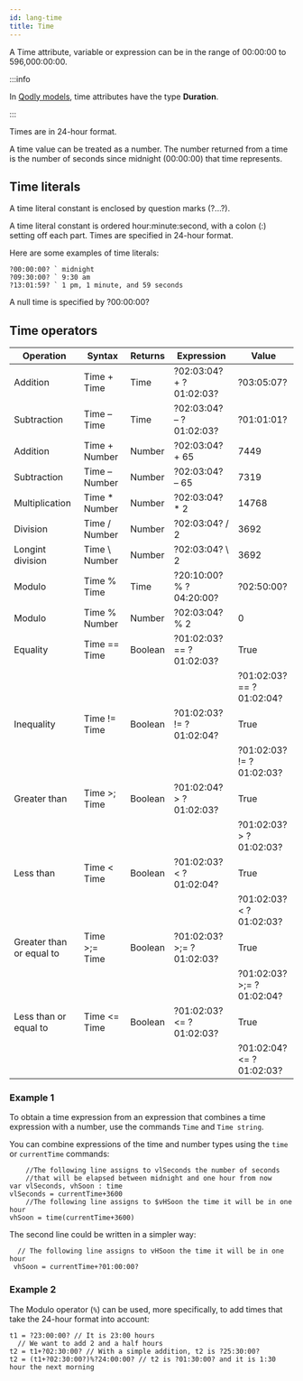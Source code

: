 ```yaml
---
id: lang-time
title: Time
---
```


A Time attribute, variable or expression can be in the range of 00:00:00 to 596,000:00:00.

:::info

In [Qodly models](../../cloudOnlyFeatures/model/attributes.md), time attributes have the type **Duration**.

:::

Times are in 24-hour format.

A time value can be treated as a number. The number returned from a time is the number of seconds since midnight (00:00:00) that time represents.


## Time literals  

A time literal constant is enclosed by question marks (?...?).

A time literal constant is ordered hour:minute:second, with a colon (:) setting off each part. Times are specified in 24-hour format.

Here are some examples of time literals:

```qs
?00:00:00? ` midnight
?09:30:00? ` 9:30 am
?13:01:59? ` 1 pm, 1 minute, and 59 seconds
```

A null time is specified by ?00:00:00?

   
## Time operators 

|Operation	|Syntax	|Returns	|Expression	|Value|
|---|---|---|---|---|
|Addition	|Time + Time	|Time	|?02:03:04? + ?01:02:03?	|?03:05:07?|
|Subtraction	|Time – Time	|Time	|?02:03:04? – ?01:02:03?	|?01:01:01?|
|Addition	|Time + Number	|Number	|?02:03:04? + 65	|7449|
|Subtraction	|Time – Number	|Number	|?02:03:04? – 65	|7319|
|Multiplication	|Time * Number	|Number	|?02:03:04? * 2	|14768|
|Division	|Time / Number	|Number	|?02:03:04? / 2	|3692|
|Longint division	|Time \ Number	|Number	|?02:03:04? \ 2	|3692|
|Modulo	|Time % Time	|Time	|?20:10:00? % ?04:20:00?	|?02:50:00?|
|Modulo	|Time % Number	|Number	|?02:03:04? % 2	|0|
|Equality	|Time  ==  Time	|Boolean	|?01:02:03?  ==  ?01:02:03?	|True|
			||||?01:02:03?  ==  ?01:02:04?	|False|
|Inequality	|Time  !=  Time	|Boolean	|?01:02:03?  !=  ?01:02:04?	|True|
			||||?01:02:03?  !=  ?01:02:03?	|False|
|Greater than	|Time >; Time	|Boolean	|?01:02:04? > ?01:02:03?	|True|
	||||		?01:02:03? > ?01:02:03?	|False|
|Less than	|Time &lt; Time	|Boolean	|?01:02:03? < ?01:02:04?	|True|
		||||	?01:02:03? < ?01:02:03?	|False|
|Greater than or equal to	|Time >;=  Time	|Boolean	|?01:02:03? >;= ?01:02:03?	|True|
			||||?01:02:03? >;= ?01:02:04?	|False|
|Less than or equal to	|Time &lt;= Time	|Boolean	|?01:02:03? &lt;= ?01:02:03?|	True|
			||||?01:02:04? &lt;= ?01:02:03?	|False|

### Example 1 

To obtain a time expression from an expression that combines a time expression with a number, use the commands `Time` and `Time string`.

You can combine expressions of the time and number types using the `time` or `currentTime` commands:

```qs
	//The following line assigns to vlSeconds the number of seconds   
	//that will be elapsed between midnight and one hour from now
var vlSeconds, vhSoon : time
vlSeconds = currentTime+3600
	//The following line assigns to $vHSoon the time it will be in one hour
vhSoon = time(currentTime+3600)
```

The second line could be written in a simpler way:

```qs
  // The following line assigns to vHSoon the time it will be in one hour
 vhSoon = currentTime+?01:00:00?
```

### Example 2

The Modulo operator (`%`) can be used, more specifically, to add times that take the 24-hour format into account:

```qs
t1 = ?23:00:00? // It is 23:00 hours
  // We want to add 2 and a half hours
t2 = t1+?02:30:00? // With a simple addition, t2 is ?25:30:00?
t2 = (t1+?02:30:00?)%?24:00:00? // t2 is ?01:30:00? and it is 1:30 hour the next morning
```

